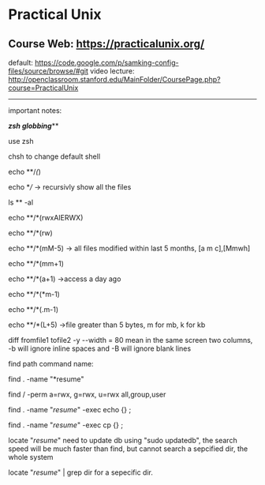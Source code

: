 Practical Unix
================
Course Web: https://practicalunix.org/
----------------
default: https://code.google.com/p/samking-config-files/source/browse/#git
video lecture: http://openclassroom.stanford.edu/MainFolder/CoursePage.php?course=PracticalUnix

----------------
important notes:

***************zsh globbing*****************

use zsh

chsh to change default shell

echo **/*(*)

echo **/*    -> recursivly show all the files

ls ** -al

echo **/*(rwxAIERWX)

echo **/*(rw)

echo **/*(mM-5)  -> all files modified within last 5 months, [a m c],[Mmwh]

echo **/*(mm+1)

echo **/*(a+1)    ->access a day ago

echo **/*(*m-1)

echo **/*(.m-1)

echo **/*(L+5)   ->file greater than 5 bytes, m for mb, k for kb

diff fromfile1 tofile2   -y --width = 80 mean in the same screen two columns, -b will ignore inline spaces and -B will ignore blank lines

find path command name: 

find . -name "*resume"

find / -perm a=rwx, g=rwx, u=rwx   all,group,user

find . -name "*resume*" -exec echo {} \;

find . -name "*resume*" -exec cp {} \;

locate "*resume*"      need to update db using "sudo updatedb", the search speed will be much faster than find, but cannot search a sepcified dir, the whole system

locate "*resume*" | grep dir    for a sepecific dir.









